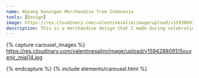 ```yaml
---
name: Wayang Gunungan Merchandise from Indonesia
tools: [Design]
image: https://res.cloudinary.com/valentinesalim/image/upload/v1593069349/design7_pdq077.jpg
description: This is a merchandise design that I made during celebration of Indonesia-China Frienship and Cultural Exchange.
---
```

{% capture carousel_images %}
https://res.cloudinary.com/valentinesalim/image/upload/v1594288091/Souvenir_mjaj14.jpg

{% endcapture %}
{% include elements/carousel.html %}